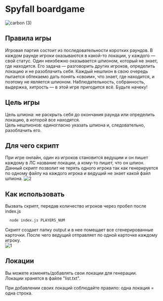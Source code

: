 # Spyfall boardgame

![carbon (3)](https://user-images.githubusercontent.com/58252564/189686233-a3feb420-2645-4fce-92c4-eec30e1199c3.png)

## Правила игры

Игровая партия состоит из последовательности коротких раундов. В каждом раунде игроки оказываются в какой-то локации, у каждого — свой статус.
Один неизбежно оказывается шпионом, который не знает, где находится. Его задача — разговорить других игроков, определить локацию и не разоблачить себя. Каждый нешпион в свою очередь пытается обтекаемо дать понять «своим», что знает, где находится, и поэтому не является шпионом. Наблюдательность, собранность, выдержка, хитрость —
в этой игре пригодится всё. Будьте начеку!

## Цель игры
Цель шпиона: не раскрыть себя до окончания раунда или определить локацию, в которой все находятся.  
Цель нешпионов: единогласно указать шпиона и, следовательно, разоблачить его.


## Для чего скрипт
При игре онлайн, один из игроков становится ведущим и он пишет каждому в ЛС название локации, а кому-то пишет, что он шпион.  
Данный скрипт позволит не терять одного игрока так как генерируется по одному файлу на каждого игрока и ведущий не знает какой файл шпиона.
![2](https://user-images.githubusercontent.com/58252564/189686531-94e46091-3000-46dd-85ab-4b012f93c989.png)

## Как использовать
Вызвать скрипт, передав количество игроков через пробел после index.js
```sh
  node index.js PLAYERS_NUM
```
Скрипт создает папку output и в нее помещает все сгенерированные карточки.
После чего ведущий отправляет по одной карточке каждому игроку.  
![1](https://user-images.githubusercontent.com/58252564/189686593-9e29bf1c-89f0-4886-a0d8-6dd6e46f81d2.png)

## Локации
Вы можете изменять/добавлять свои локации для генерации.  
Локации хранятся в файле "list.txt".  

При добавлении своих локаций соблюдайте правило: одна локация = одна строка.




